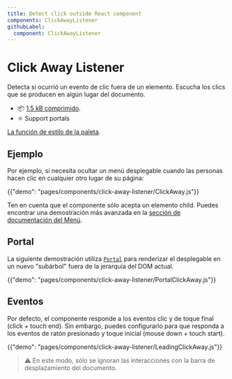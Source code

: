 ```yaml
---
title: Detect click outside React component
components: ClickAwayListener
githubLabel:
  component: ClickAwayListener
---
```


# Click Away Listener

<p class="description">Detecta si ocurrió un evento de clic fuera de un elemento. Escucha los clics que se producen en algún lugar del documento.</p>

- 📦 [1.5 kB comprimido](/size-snapshot).
- ⚛️ Support portals

[La función de estilo de la paleta](/system/palette/).

## Ejemplo

Por ejemplo, si necesita ocultar un menú desplegable cuando las personas hacen clic en cualquier otro lugar de su página:

{{"demo": "pages/components/click-away-listener/ClickAway.js"}}

Ten en cuenta que el componente sólo acepta un elemento child. Puedes encontrar una demostración más avanzada en la [sección de documentación del Menú](/components/menus/#menulist-composition).

## Portal

La siguiente demostración utiliza [`Portal`](/components/portal/) para renderizar el desplegable en un nuevo "subárbol" fuera de la jerarquía del DOM actual.

{{"demo": "pages/components/click-away-listener/PortalClickAway.js"}}

## Eventos

Por defecto, el componente responde a los eventos clic y de toque final (click + touch end). Sin embargo, puedes configurarlo para que responda a los eventos de ratón presionado y toque inicial (mouse down + touch start).

{{"demo": "pages/components/click-away-listener/LeadingClickAway.js"}}

> ⚠️ En este modo, sólo se ignoran las interacciones con la barra de desplazamiento del documento.
